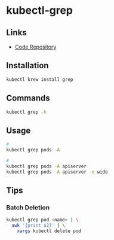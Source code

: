 # kubectl-grep

## Links

- [Code Repository](https://github.com/guessi/kubectl-grep)

## Installation

```sh
kubectl krew install grep
```

## Commands

```sh
kubectl grep -h
```

## Usage

```sh
#
kubectl grep pods -A

#
kubectl grep pods -A apiserver
kubectl grep pods -A apiserver -o wide
```

## Tips

### Batch Deletion

```sh
kubectl grep pod <name> | \
  awk '{print $2}' | \
    xargs kubectl delete pod
```
